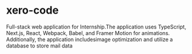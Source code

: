 # xero-code
Full-stack web application for Internship.The application uses TypeScript, Next.js, React, Webpack, Babel, and Framer Motion for animations. Additionally, the application includesimage optimization and utilize a database to store mail data
